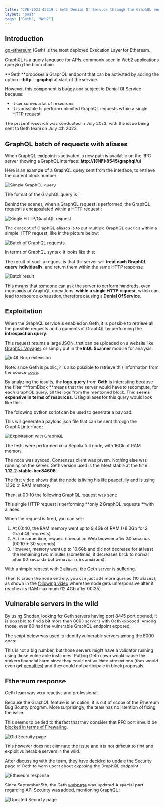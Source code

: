 ```yaml
---
title: "CVE-2023-42319 : Geth Denial Of Service through the GraphQL endpoint"
layout: "post"
tags: ["Geth", "Web2"]
---
```


## Introduction

[go-ethereum](https://geth.ethereum.org/) (Geth) is the most deployed Execution Layer for Ethereum.

GraphQL is a query language for APIs, commonly seen in Web2 applications querying the blockchain.

**Geth **proposes a GraphQL endpoint that can be activated by adding the option **--http --graphql** at start of the service.

However, this component is buggy and subject to Denial Of Service because:

* It consumes a lot of resources
* It is possible to perform unlimited GraphQL requests within a single HTTP request

The present research was conducted in July 2023, with the issue being sent to Geth team on July 4th 2023.

## GraphQL batch of requests with aliases

When GraphQL endpoint is activated, a new path is available on the RPC server showing a GraphQL interface: **http://[@IP]:8545/graphql/ui**

Here is an example of a GraphQL query sent from the interface, to retrieve the current block number:

![Simple GraphQL query](images/1-simple-query.png "image_tooltip")

The format of the GraphQL query is :

Behind the scenes, when a GraphQL request is performed, the GraphQL request is encapsulated within a HTTP request :

![Single HTTP/GraphQL request](images/2-http-1-graphql.png "image_tooltip")

The concept of GraphQL aliases is to put multiple GraphQL queries within a simple HTTP request, like in the picture below:

![Batch of GraphQL requests](images/3-http-batch.png "image_tooltip")

In terms of GraphQL syntax, it looks like this:

The result of such a request is that the server will **treat each GraphQL query individually**, and return them within the same HTTP response.

![Batch result](images/4-http-batch-result.png "image_tooltip")

This means that someone can ask the server to perform hundreds, even thousands of GraphQL operations, **within a single HTTP request**, which can lead to resource exhaustion, therefore causing a **Denial Of Service**.

## Exploitation

When the GraphQL service is enabled on Geth, it is possible to retrieve all the possible requests and arguments of GraphQL by performing the **introspection query**:

This request returns a large JSON, that can be uploaded on a website like [GraphQL Voyager](https://graphql-kit.com/graphql-voyager/), or simply put in the **InQL Scanner** module for analysis:

![inQL Burp extension](images/5-inQL.png "image_tooltip")

Note: since Geth is public, it is also possible to retrieve this information from the source [code](https://github.com/ethereum/go-ethereum/blob/master/graphql/schema.go).

By analyzing the results, the **logs.query** from **Geth** is interesting because the filter **fromBlock **means that the server would have to recompute, for each GraphQL query, all the logs from the mentioned block. This **seems expensive in terms of resources**. Using aliases for this query would look like this :

The following python script can be used to generate a payload:

This will generate a payload.json file that can be sent through the GraphQLinterface : 

![Exploitation with GraphiQL](images/6-geth-graphiql.png "image_tooltip")

The tests were performed on a Sepolia full node, with 16Gb of RAM memory. 

The node was synced, Consensus client was prysm. Nothing else was running on the server. Geth version used is the latest stable at the time : **1.12.2-stable-bed84606**.

The [first video](https://drive.google.com/file/d/12CnXF2nHxF9j6IuiaeZUMIJw_EcoKuXy/view?usp=sharing) shows that the node is living his life peacefully and is using 1.1Gb of RAM memory.

Then, at 00:10 the following GraphQL request was sent:

This single HTTP request is performing **only 2 GraphQL requests **with aliases.

When the request is fired, you can see:
1. At 00:40, the RAM memory went up to 9,4Gb of RAM (+8.3Gb for 2 GraphQL requests)
2. At the same time, request timeout on Web browser after 30 seconds (00:10 + 30 seconds) 
3. However, memory went up to 10.6Gb and did not decrease for at least the remaining two minutes (sometimes, it decreases back to normal after 60 seconds but behavior is inconsistent).

With a simple request with 2 aliases, the Geth server is suffering.

Then to crash the node entirely, you can just add more queries (10 aliases), as shown in the [following video](https://drive.google.com/file/d/1dvgGe13yYQv1Ut34plof1b3OAeaD91gi/view?usp=sharing) where the node gets unresponsive after it reaches its RAM maximum (12.4Gb after 00:35).

## Vulnerable servers in the wild

By using Shodan, looking for Geth servers having port 8445 port opened, it is possible to find a bit more than 8000 servers with Geth exposed. Among those, over 80 had the vulnerable GraphQL endpoint exposed.

The script below was used to identify vulnerable servers among the 8000 ones:

This is not a big number, but those servers might have a validator running using those vulnerable instances. Putting Geth down would cause the stakers financial harm since they could not validate attestations (they would even get [penalties](https://ethereum.org/fr/developers/docs/consensus-mechanisms/pos/rewards-and-penalties/#penalties)) and they could not participate in block proposals.

## Ethereum response

Geth team was very reactive and professional.

Because the GraphQL feature is an option, it is out of scope of the Ethereum Bug Bounty program. More surprisingly, the team has no intention of fixing the issue.

This seems to be tied to the fact that they consider that [RPC port should be blocked in terms of Firewalling](https://geth.ethereum.org/docs/fundamentals/security).

![Old Secruity page](images/7-geth-security-old.png "image_tooltip")

This however does not eliminate the issue and it is not difficult to find and exploit vulnerable servers in the wild.

After discussing with the team, they have decided to update the Security page of Geth to warn users about exposing the GraphQL endpoint :

![Ethereum response](images/8-eth-response.png "image_tooltip")

Since September 5th, the Geth [webpage](https://geth.ethereum.org/docs/fundamentals/security) was updated.A special part regarding API Security was added, mentioning GraphQL :

![Updated Security page](images/9-geth-new-security.png "image_tooltip")

